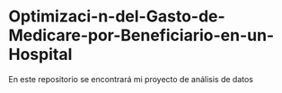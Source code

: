# Optimizaci-n-del-Gasto-de-Medicare-por-Beneficiario-en-un-Hospital
En este repositorio se encontrará mi proyecto de análisis de datos

